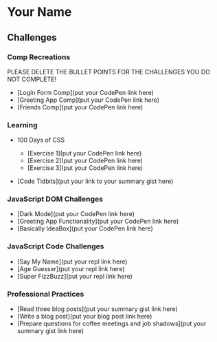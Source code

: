 # Your Name

## Challenges

### Comp Recreations

PLEASE DELETE THE BULLET POINTS FOR THE CHALLENGES YOU DO NOT COMPLETE!

- [Login Form Comp](put your CodePen link here)
- [Greeting App Comp](put your CodePen link here)
- [Friends Comp](put your CodePen link here)

### Learning

- 100 Days of CSS
    - [Exercise 1](put your CodePen link here)
    - [Exercise 2](put your CodePen link here)
    - [Exercise 3](put your CodePen link here)

- [Code Tidbits](put your link to your summary gist here)

### JavaScript DOM Challenges

- [Dark Mode](put your CodePen link here)
- [Greeting App Functionality](put your CodePen link here)
- [Basically IdeaBox](put your CodePen link here)

### JavaScript Code Challenges

- [Say My Name](put your repl link here)
- [Age Guesser](put your repl link here)
- [Super FizzBuzz](put your repl link here)

### Professional Practices

- [Read three blog posts](put your summary gist link here)
- [Write a blog post](put your blog post link here)
- [Prepare questions for coffee meetings and job shadows](put your summary gist link here)
